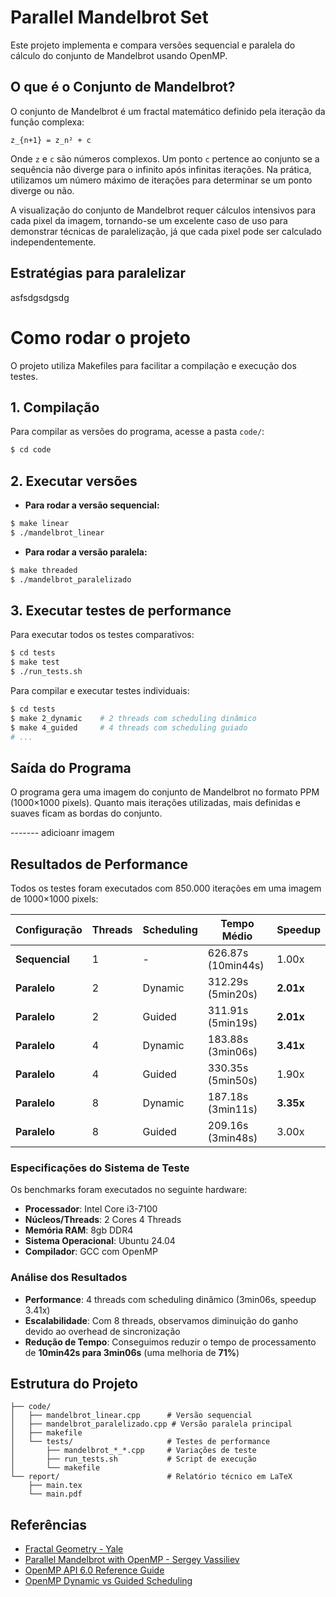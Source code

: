 # Parallel Mandelbrot Set

Este projeto implementa e compara versões sequencial e paralela do cálculo do conjunto de Mandelbrot usando OpenMP.

## O que é o Conjunto de Mandelbrot?

O conjunto de Mandelbrot é um fractal matemático definido pela iteração da função complexa:

```
z_{n+1} = z_n² + c
```

Onde `z` e `c` são números complexos. Um ponto `c` pertence ao conjunto se a sequência não diverge para o infinito após infinitas iterações. Na prática, utilizamos um número máximo de iterações para determinar se um ponto diverge ou não.

A visualização do conjunto de Mandelbrot requer cálculos intensivos para cada pixel da imagem, tornando-se um excelente caso de uso para demonstrar técnicas de paralelização, já que cada pixel pode ser calculado independentemente.

## Estratégias para paralelizar

asfsdgsdgsdg

# Como rodar o projeto

O projeto utiliza Makefiles para facilitar a compilação e execução dos testes.

## 1. Compilação

Para compilar as versões do programa, acesse a pasta `code/`:

```bash
$ cd code
```

## 2. Executar versões

- **Para rodar a versão sequencial:**

```bash
$ make linear
$ ./mandelbrot_linear
```

- **Para rodar a versão paralela:**

```bash
$ make threaded
$ ./mandelbrot_paralelizado
```

## 3. Executar testes de performance

Para executar todos os testes comparativos:

```bash
$ cd tests
$ make test
$ ./run_tests.sh
```

Para compilar e executar testes individuais:

```bash
$ cd tests
$ make 2_dynamic    # 2 threads com scheduling dinâmico
$ make 4_guided     # 4 threads com scheduling guiado
# ...
```

## Saída do Programa

O programa gera uma imagem do conjunto de Mandelbrot no formato PPM (1000×1000 pixels). Quanto mais iterações utilizadas, mais definidas e suaves ficam as bordas do conjunto.

------- adicioanr imagem

## Resultados de Performance

Todos os testes foram executados com 850.000 iterações em uma imagem de 1000×1000 pixels:

| Configuração | Threads | Scheduling | Tempo Médio | Speedup |
|--------------|---------|------------|-------------|---------|
| **Sequencial** | 1 | - | 626.87s (10min44s) | 1.00x |
| **Paralelo** | 2 | Dynamic | 312.29s (5min20s) | **2.01x** |
| **Paralelo** | 2 | Guided | 311.91s (5min19s) | **2.01x** |
| **Paralelo** | 4 | Dynamic | 183.88s (3min06s) | **3.41x** |
| **Paralelo** | 4 | Guided | 330.35s (5min50s) | 1.90x |
| **Paralelo** | 8 | Dynamic | 187.18s (3min11s) | **3.35x** |
| **Paralelo** | 8 | Guided | 209.16s (3min48s) | 3.00x |

### Especificações do Sistema de Teste

Os benchmarks foram executados no seguinte hardware:
- **Processador**: Intel Core i3-7100
- **Núcleos/Threads**: 2 Cores 4 Threads
- **Memória RAM**: 8gb DDR4
- **Sistema Operacional**: Ubuntu 24.04
- **Compilador**: GCC com OpenMP

### Análise dos Resultados

- **Performance**: 4 threads com scheduling dinâmico (3min06s, speedup 3.41x)
- **Escalabilidade**: Com 8 threads, observamos diminuição do ganho devido ao overhead de sincronização
- **Redução de Tempo**: Conseguimos reduzir o tempo de processamento de **10min42s para 3min06s** (uma melhoria de **71%**)

## Estrutura do Projeto

```
├── code/
│   ├── mandelbrot_linear.cpp      # Versão sequencial
│   ├── mandelbrot_paralelizado.cpp # Versão paralela principal
│   ├── makefile
│   └── tests/                     # Testes de performance
│       ├── mandelbrot_*_*.cpp     # Variações de teste
│       ├── run_tests.sh           # Script de execução
│       └── makefile
└── report/                        # Relatório técnico em LaTeX
    ├── main.tex
    └── main.pdf
```

## Referências

- [Fractal Geometry - Yale](https://gauss.math.yale.edu/public_html/People/frame/Fractals/MandelSet/welcome.html)
- [Parallel Mandelbrot with OpenMP - Sergey Vassiliev](https://ssvassiliev.github.io/Summer_School_OpenMP/08-mandel/index.html)
- [OpenMP API 6.0 Reference Guide](https://www.openmp.org/wp-content/uploads/OpenMP-RefGuide-6.0-OMP60SC24-web.pdf)
- [OpenMP Dynamic vs Guided Scheduling](https://stackoverflow.com/questions/42970700/openmp-dynamic-vs-guided-scheduling)

